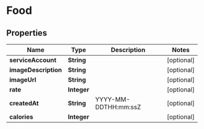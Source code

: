 
# Food

## Properties
Name | Type | Description | Notes
------------ | ------------- | ------------- | -------------
**serviceAccount** | **String** |  |  [optional]
**imageDescription** | **String** |  |  [optional]
**imageUrl** | **String** |  |  [optional]
**rate** | **Integer** |  |  [optional]
**createdAt** | **String** | YYYY-MM-DDTHH:mm:ssZ |  [optional]
**calories** | **Integer** |  |  [optional]



